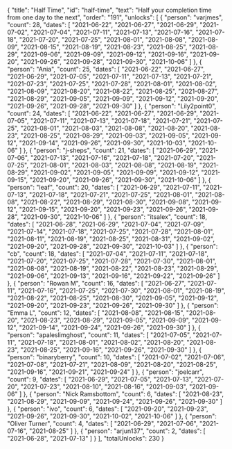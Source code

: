 {
  "title": "Half Time",
  "id": "half-time",
  "text": "Half your completion time from one day to the next",
  "order": "191",
  "unlocks": [
    {
      "person": "varjmes",
      "count": 28,
      "dates": [
        "2021-06-22",
        "2021-06-27",
        "2021-06-29",
        "2021-07-02",
        "2021-07-04",
        "2021-07-11",
        "2021-07-13",
        "2021-07-16",
        "2021-07-18",
        "2021-07-20",
        "2021-07-25",
        "2021-08-01",
        "2021-08-08",
        "2021-08-09",
        "2021-08-15",
        "2021-08-19",
        "2021-08-23",
        "2021-08-25",
        "2021-08-29",
        "2021-09-06",
        "2021-09-09",
        "2021-09-12",
        "2021-09-16",
        "2021-09-20",
        "2021-09-26",
        "2021-09-28",
        "2021-09-30",
        "2021-10-06"
      ]
    },
    {
      "person": "Ania",
      "count": 25,
      "dates": [
        "2021-06-22",
        "2021-06-27",
        "2021-06-29",
        "2021-07-05",
        "2021-07-11",
        "2021-07-13",
        "2021-07-21",
        "2021-07-23",
        "2021-07-25",
        "2021-07-28",
        "2021-08-01",
        "2021-08-02",
        "2021-08-09",
        "2021-08-20",
        "2021-08-22",
        "2021-08-25",
        "2021-08-27",
        "2021-08-29",
        "2021-09-05",
        "2021-09-09",
        "2021-09-12",
        "2021-09-20",
        "2021-09-26",
        "2021-09-28",
        "2021-09-30"
      ]
    },
    {
      "person": "Lily2point0",
      "count": 24,
      "dates": [
        "2021-06-22",
        "2021-06-27",
        "2021-06-29",
        "2021-07-05",
        "2021-07-11",
        "2021-07-13",
        "2021-07-18",
        "2021-07-21",
        "2021-07-25",
        "2021-08-01",
        "2021-08-03",
        "2021-08-08",
        "2021-08-20",
        "2021-08-23",
        "2021-08-25",
        "2021-08-29",
        "2021-09-03",
        "2021-09-05",
        "2021-09-12",
        "2021-09-14",
        "2021-09-26",
        "2021-09-30",
        "2021-10-03",
        "2021-10-06"
      ]
    },
    {
      "person": "j-sheps",
      "count": 21,
      "dates": [
        "2021-06-29",
        "2021-07-06",
        "2021-07-13",
        "2021-07-16",
        "2021-07-18",
        "2021-07-20",
        "2021-07-25",
        "2021-08-01",
        "2021-08-03",
        "2021-08-08",
        "2021-08-19",
        "2021-08-29",
        "2021-09-02",
        "2021-09-05",
        "2021-09-09",
        "2021-09-12",
        "2021-09-15",
        "2021-09-20",
        "2021-09-26",
        "2021-09-30",
        "2021-10-06"
      ]
    },
    {
      "person": "leaf",
      "count": 20,
      "dates": [
        "2021-06-29",
        "2021-07-11",
        "2021-07-13",
        "2021-07-18",
        "2021-07-21",
        "2021-07-25",
        "2021-08-01",
        "2021-08-08",
        "2021-08-22",
        "2021-08-29",
        "2021-08-30",
        "2021-09-08",
        "2021-09-12",
        "2021-09-15",
        "2021-09-20",
        "2021-09-23",
        "2021-09-26",
        "2021-09-28",
        "2021-09-30",
        "2021-10-06"
      ]
    },
    {
      "person": "itsalex",
      "count": 18,
      "dates": [
        "2021-06-28",
        "2021-06-29",
        "2021-07-04",
        "2021-07-09",
        "2021-07-14",
        "2021-07-18",
        "2021-07-25",
        "2021-07-28",
        "2021-08-01",
        "2021-08-11",
        "2021-08-19",
        "2021-08-25",
        "2021-08-31",
        "2021-09-02",
        "2021-09-20",
        "2021-09-28",
        "2021-09-30",
        "2021-10-03"
      ]
    },
    {
      "person": "cb",
      "count": 18,
      "dates": [
        "2021-07-04",
        "2021-07-11",
        "2021-07-18",
        "2021-07-20",
        "2021-07-25",
        "2021-07-28",
        "2021-07-30",
        "2021-08-01",
        "2021-08-08",
        "2021-08-19",
        "2021-08-22",
        "2021-08-23",
        "2021-08-29",
        "2021-09-06",
        "2021-09-13",
        "2021-09-16",
        "2021-09-22",
        "2021-09-26"
      ]
    },
    {
      "person": "Rowan M",
      "count": 16,
      "dates": [
        "2021-06-27",
        "2021-07-11",
        "2021-07-16",
        "2021-07-25",
        "2021-07-30",
        "2021-08-01",
        "2021-08-19",
        "2021-08-22",
        "2021-08-25",
        "2021-08-30",
        "2021-09-05",
        "2021-09-12",
        "2021-09-20",
        "2021-09-23",
        "2021-09-26",
        "2021-09-30"
      ]
    },
    {
      "person": "Emma L",
      "count": 12,
      "dates": [
        "2021-08-08",
        "2021-08-15",
        "2021-08-20",
        "2021-08-23",
        "2021-08-29",
        "2021-09-05",
        "2021-09-09",
        "2021-09-12",
        "2021-09-14",
        "2021-09-24",
        "2021-09-26",
        "2021-09-30"
      ]
    },
    {
      "person": "apaleslimghost",
      "count": 11,
      "dates": [
        "2021-07-05",
        "2021-07-11",
        "2021-07-18",
        "2021-08-01",
        "2021-08-02",
        "2021-08-20",
        "2021-08-23",
        "2021-08-25",
        "2021-09-16",
        "2021-09-26",
        "2021-09-30"
      ]
    },
    {
      "person": "binaryberry",
      "count": 10,
      "dates": [
        "2021-07-02",
        "2021-07-06",
        "2021-07-08",
        "2021-07-21",
        "2021-08-09",
        "2021-08-20",
        "2021-08-25",
        "2021-09-16",
        "2021-09-21",
        "2021-09-24"
      ]
    },
    {
      "person": "joelcarr",
      "count": 9,
      "dates": [
        "2021-06-29",
        "2021-07-05",
        "2021-07-13",
        "2021-07-20",
        "2021-07-23",
        "2021-08-10",
        "2021-08-16",
        "2021-09-03",
        "2021-09-06"
      ]
    },
    {
      "person": "Nick Ramsbottom",
      "count": 6,
      "dates": [
        "2021-08-23",
        "2021-08-29",
        "2021-09-09",
        "2021-09-24",
        "2021-09-26",
        "2021-09-30"
      ]
    },
    {
      "person": "ivo",
      "count": 6,
      "dates": [
        "2021-09-20",
        "2021-09-23",
        "2021-09-26",
        "2021-09-30",
        "2021-10-02",
        "2021-10-06"
      ]
    },
    {
      "person": "Oliver Turner",
      "count": 4,
      "dates": [
        "2021-06-29",
        "2021-07-06",
        "2021-07-16",
        "2021-08-25"
      ]
    },
    {
      "person": "arjun137",
      "count": 2,
      "dates": [
        "2021-06-28",
        "2021-07-13"
      ]
    }
  ],
  "totalUnlocks": 230
}